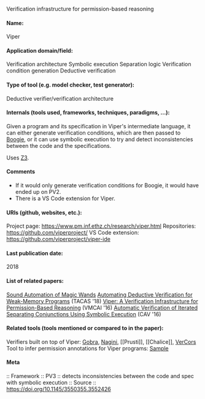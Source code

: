 Verification infrastructure for permission-based reasoning

#### Name:
Viper

#### Application domain/field:
Verification architecture
Symbolic execution
Separation logic
Verification condition generation
Deductive verification

#### Type of tool (e.g. model checker, test generator):
Deductive verifier/verification architecture

#### Internals (tools used, frameworks, techniques, paradigms, ...):
Given a program and its specification in Viper's intermediate language, it can either generate verification conditions, which are then passed to [Boogie](Boogie.md), or it can use symbolic execution to try and detect inconsistencies between the code and the specifications.

Uses [Z3](../Solvers/SMT/Z3.md).

#### Comments
- If it would only generate verification conditions for Boogie, it would have ended up on PV2.
- There is a VS Code extension for Viper.

#### URIs (github, websites, etc.):
Project page: https://www.pm.inf.ethz.ch/research/viper.html
Repositories: https://github.com/viperproject/
VS Code extension: https://github.com/viperproject/viper-ide

#### Last publication date:
2018

#### List of related papers:
[Sound Automation of Magic Wands](https://doi.org/10.1007/978-3-031-13188-2_7)
[Automating Deductive Verification for Weak-Memory Programs](https://doi.org/10.1007/978-3-319-89960-2_11) (TACAS '18)
[Viper: A Verification Infrastructure for Permission-Based Reasoning](https://doi.org/10.1007/978-3-662-49122-5_2) (VMCAI '16)
[Automatic Verification of Iterated Separating Conjunctions Using Symbolic Execution](https://doi.org/10.1007/978-3-319-41528-4_22) (CAV '16)

#### Related tools (tools mentioned or compared to in the paper):
Verifiers built on top of Viper: [Gobra](../Gobra.md), [Nagini](../Nagini.md), [[Prusti]], [[Chalice]], [VerCors](../VerCors.md)
Tool to infer permission annotations for Viper programs: [Sample](../Sample.md)

#### Meta
:: Framework
:: PV3 :: detects inconsistencies between the code and spec with symbolic execution
:: Source :: https://doi.org/10.1145/3550355.3552426
